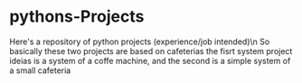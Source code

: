 # pythons-Projects
Here's a repository of python projects (experience/job intended)\n
So basically these two projects are based on cafeterias the fisrt system project ideias is a system of a coffe machine, 
and the second is a simple system of a small cafeteria 

